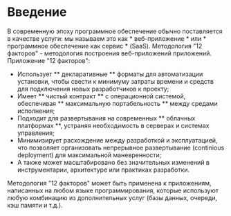Введение
============

В современную эпоху программное обеспечение обычно поставляется в качестве услуги: мы называем это как * веб-приложение * или * программное обеспечение как сервис * (SaaS). Методология "12 факторов" - методология построения веб-приложений приложений. Приложение "12 факторов":

* Использует ** декларативные ** форматы для автоматизации установки, чтобы свести к минимуму затраты времени и средств для подключения новых разработчиков к проекту;
* Имеет ** чистый контракт ** с операционной системой, обеспечивая ** максимальную портабельность ** между средами исполнения;
* Подходит для развертывания на современных ** облачных платформах **, устраняя необходимость в серверах и системах управления;
* Минимизирует расхождение между разработкой и эксплуатацией, что позволяет организовать непрерывное развертывание (continious deployment) для максимальной маневренности;
* А также может масштабировано без значительных изменений в инструментарии, архитектуре или практиках разработки.

Методология "12 факторов" может быть применена к приложениям, написанных на любом языке программирования, которые используют любую комбинацию из дополнительных услуг (базы данных, очереди, кэш памяти и т.д.).